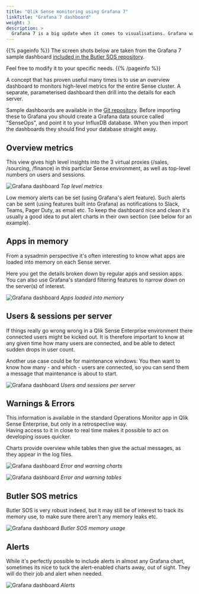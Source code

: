 ```yaml
---
title: "Qlik Sense monitoring using Grafana 7"
linkTitle: "Grafana 7 dashboard"
weight: 3
description: >
  Grafana 7 is a big update when it comes to visualisations. Grafana was excellent already in version 6, but with v7 things are taken to a new level. 
---
```




{{% pageinfo %}}
The screen shots below are taken from the Grafana 7 sample dashboard [included in the Butler SOS repository](https://github.com/ptarmiganlabs/butler-sos/blob/master/grafana/senseops_v5_4_dashboard.json).

Feel free to modify it to your specific needs.
{{% /pageinfo %}}

A concept that has proven useful many times is to use an overview dashboard to monitors high-level metrics for the entire Sense cluster. A separate, parameterised dashboard then drill into the details for each server.

Sample dashboards are available in the [Git repository](https://github.com/ptarmiganlabs/butler-sos/tree/master/grafana).
Before importing these to Grafana you should create a Grafana data source called "SenseOps", and point it to your InfluxDB database. When you then import the dashboards they should find your database straight away.

## Overview metrics

This view gives high level insights into the 3 virtual proxies (/sales, /sourcing, /finance) in this particlar Sense environment, as well as top-level numbers on users and sessions.


![Grafana dashboard](butlersos_5_4_main_metrics.png "Top level metrics")
*Top level metrics*

Low memory alerts can be set (using Grafana's alert feature). Such alerts can be sent (using features built into Grafana) as notifications to Slack, Teams, Pager Duty, as email etc.
To keep the dashboard nice and clean it's usually a good idea to put alert charts in their own section (see below for an example).

## Apps in memory

From a sysadmin perspective it's often interesting to know what apps are loaded into memory on each Sense server.

Here you get the details broken down by regular apps and session apps.  
You can also use Grafana's standard filtering features to narrow down on the server(s) of interest.

![Grafana dashboard](butlersos_5_4_apps_in_memory.png "Apps loaded into memory")
*Apps loaded into memory*

## Users & sessions per server

If things really go wrong wrong in a Qlik Sense Enterprise environment there connected users might be kicked out. It is therefore important to know at any given time how many users are connected, and be able to detect sudden drops in user count.

Another use case could be for maintenance windows: You then want to know how many - and which - users are connected, so you can send them a message that maintenance is about to start.

![Grafana dashboard](butlersos_5_4_users_sessions.png "Users and sessions per server")
*Users and sessions per server*

## Warnings & Errors

This information is available in the standard Operations Monitor app in Qlik Sense Enterprise, but only in a retrospective way.  
Having access to it in close to real time makes it possible to act on developing issues quicker.

Charts provide overview while tables then give the actual messages, as they appear in the log files.

![Grafana dashboard](butlersos_5_4_errors_warnings_charts.png "Error and warning charts")
*Error and warning charts*

![Grafana dashboard](butlersos_5_4_errors_warnings_table.png "Error and warning tables")
*Error and warning tables*

## Butler SOS metrics

Butler SOS is very robust indeed, but it may still be of interest to track its memory use, to make sure there aren't any memory leaks etc.

![Grafana dashboard](butlersos_5_4_butlersos_memory.png "Butler SOS memory usage")
*Butler SOS memory usage*

## Alerts

While it's perfectly possible to include alerts in almost any Grafana chart, sometimes its nice to tuck the alert-enabled charts away, out of sight. They will do their job and alert when needed.

![Grafana dashboard](butlersos_5_4_alerts.png "Butler SOS memory usage")
*Alerts*

